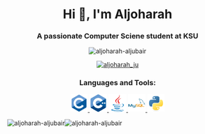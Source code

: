 <h1 align="center">Hi 👋, I'm Aljoharah</h1>
<h3 align="center">A passionate Computer Sciene student at KSU</h3>

<p align="center"> <img src="https://komarev.com/ghpvc/?username=aljoharah-aljubair&label=Profile%20views&color=0e75b6&style=flat" alt="aljoharah-aljubair" /> </p>

<p align="center"> <a href="https://twitter.com/aljoharah_ju" target="blank"><img src="https://img.shields.io/twitter/follow/aljoharah_ju?logo=twitter&style=for-the-badge" alt="aljoharah_ju" /></a> </p>



<h3 align="center">Languages and Tools:</h3>
<p align="center"> <a href="https://www.cprogramming.com/" target="_blank" rel="noreferrer"> <img src="https://raw.githubusercontent.com/devicons/devicon/master/icons/c/c-original.svg" alt="c" width="40" height="40"/> </a>  <a href="https://www.w3schools.com/cpp/" target="_blank" rel="noreferrer"> <img src="https://raw.githubusercontent.com/devicons/devicon/master/icons/cplusplus/cplusplus-original.svg" alt="cplusplus" width="40" height="40"/> </a> <a href="https://www.java.com" target="_blank" rel="noreferrer"> <img src="https://raw.githubusercontent.com/devicons/devicon/master/icons/java/java-original.svg" alt="java" width="40" height="40"/> </a> <a href="https://www.mysql.com/" target="_blank" rel="noreferrer"> <img src="https://raw.githubusercontent.com/devicons/devicon/master/icons/mysql/mysql-original-wordmark.svg" alt="mysql" width="40" height="40"/> </a> <a href="https://www.python.org" target="_blank" rel="noreferrer"> <img src="https://raw.githubusercontent.com/devicons/devicon/master/icons/python/python-original.svg" alt="python" width="40" height="40"/> </a> </p>

<p><img align="left" src="https://github-readme-stats.vercel.app/api/top-langs?username=aljoharah-aljubair&theme=dark&show_icons=true&locale=en&layout=compact" alt="aljoharah-aljubair" /></p>


<p><img align="left" src="https://github-readme-stats-git-masterrstaa-rickstaa.vercel.app/api?username=aljoharah-aljubair&theme=dark" alt="aljoharah-aljubair" /></p>
